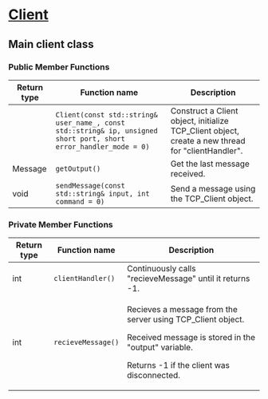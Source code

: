 # [Client](https://github.com/DangeL187/DCSL/blob/main/include/Client/Client.h)
## Main client class

### Public Member Functions
| Return type | Function name | Description |
| ----------- | ------------- | ----------- |
| | `Client(const std::string& user_name_, const std::string& ip, unsigned short port, short error_handler_mode = 0)` | Construct a Client object, initialize TCP_Client object, create a new thread for "clientHandler". | 
| Message | `getOutput()` | Get the last message received. |
| void | `sendMessage(const std::string& input, int command = 0)` | Send a message using the TCP_Client object. |

### Private Member Functions
| Return type | Function name | Description |
| ----------- | ------------- | ----------- |
| int | `clientHandler()` | Continuously calls "recieveMessage" until it returns -1. |
| int | `recieveMessage()` | <p>Recieves a message from the server using TCP_Client object.</p> <p>Received message is stored in the "output" variable.</p> <p>Returns -1 if the client was disconnected.</p> |
